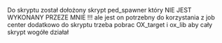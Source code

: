 Do skryptu został dołożony skrypt ped_spawner który NIE JEST WYKONANY PRZEZE MNIE !!! ale jest on potrzebny do korzystania z job center dodatkowo do skryptu trzeba pobrac OX_target i ox_lib aby cały skrypt wogółe działał  
